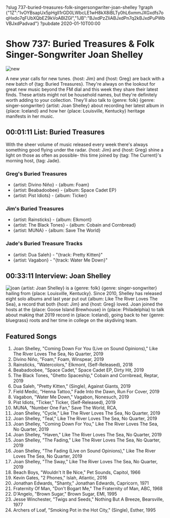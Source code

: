 ?slug 737-buried-treasures-folk-singersongwriter-joan-shelley
?graph {"1Z":"IvOYBsapUx5pHglI1rGD0LWbcLE1wH8kX8iBLTy0hL6xmmJXGxdfs7oqHxdo7qFUbXQbEZ9kVoABIZGl","1JB":"BJxdPzZIiABJxdPn7q2kBJxdPuPWbVBJxdPadvad"}
?pubdate 2020-01-10T00:00

# Show 737: Buried Treasures & Folk Singer-Songwriter Joan Shelley

![new](//static.soundopinions.org/images/2020/bt2020.jpg)

A new year calls for new tunes. {host: Jim} and {host: Greg} are back with a new batch of {tag: Buried Treasures}. They're always on the lookout for great new music beyond the FM dial and this week they share their latest finds. These artists might not be household names, but they're definitely worth adding to your collection. They'll also talk to {genre: folk} {genre: singer-songwriter} {artist: Joan Shelley} about recording her latest album in {place: Iceland} and how her {place: Louisville, Kentucky} heritage manifests in her music.

## 00:01:11 List: Buried Treasures
With the sheer volume of music released every week there's always something good flying under the radar. {host: Jim} and {host: Greg} shine a light on those as often as possible- this time joined by {tag: The Current}'s morning host, {tag: Jade}. 

### Greg's Buried Treasures
- {artist: Divino Niño} - {album: Foam}
- {artist: Beabadoobee} - {album: Space Cadet EP}
- {artist: Pist Idiots} - {album: Ticker}

### Jim's Buried Treasures
- {artist: Rainsticks} - {album: Elkmont}
- {artist: The Black Tones} - {album: Cobain and Cornbread}
- {artist: MUNA} - {album: Save The World}

### Jade's Buried Treasure Tracks
- {artist: Dua Saleh} - "{track: Pretty Kitten}" 
- {artist: Vagabon} - "{track: Water Me Down}"

## 00:33:11 Interview: Joan Shelley
![joan](//static.soundopinions.org/images/2020/joan.JPG)
{artist: Joan Shelley} is a {genre: folk} {genre: singer-songwriter} hailing from {place: Louisville, Kentucky}. Since 2010, Shelley has released eight solo albums and last year put out {album: Like The River Loves The Sea}, a record that both {host: Jim} and {host: Greg} loved. Joan joined the hosts at the {place: Goose Island Brewhouse} in {place: Philadelphia} to talk about making that 2019 record in {place: Iceland}, going back to her {genre: bluegrass} roots and her time in college on the skydiving team.



## Featured Songs
1. Joan Shelley, "Coming Down For You (Live on Sound Opinions)," Like The River Loves The Sea, No Quarter, 2019
1. Divino Niño, "Foam," Foam, Winspear, 2019
1. Rainsticks, "Watercolors," Elkmont, (Self-Released), 2018
1. Beabadoobee, "Space Cadet," Space Cadet EP, Dirty Hit, 2019
1. The Black Tones, "Ghetto Spaceship," Cobain and Cornbread, Reptar, 2019
1. Dua Saleh, "Pretty Kitten," (Single), Against Giants, 2019
1. Field Medic, "Henna Tattoo," Fade Into the Dawn, Run For Cover, 2019
1. Vagabon, "Water Me Down," Vagabon, Nonesuch, 2019
1. Pist Idiots, "Ticker," Ticker, (Self-Released), 2019
1. MUNA, "Number One Fan," Save The World, RCA, 
1. Joan Shelley, "Cycle," Like The River Loves The Sea, No Quarter, 2019
1. Joan Shelley, "Teal," Like The River Loves The Sea, No Quarter, 2019
1. Joan Shelley, "Coming Down For You," Like The River Loves The Sea, No Quarter, 2019
1. Joan Shelley, "Haven," Like The River Loves The Sea, No Quarter, 2019
1. Joan Shelley, "The Fading," Like The River Loves The Sea, No Quarter, 2019
1. Joan Shelley, "The Fading (Live on Sound Opinions)," Like The River Loves The Sea, No Quarter, 2019
1. Joan Shelley, "The Sway," Like The River Loves The Sea, No Quarter, 2019
1. Beach Boys, "Wouldn't It Be Nice," Pet Sounds, Capitol, 1966
1. Kevin Gates, "2 Phones," Islah, Atlantic, 2016
1. Jonathan Edwards, "Shanty," Jonathan Edwards, Capricorn, 1971
1. Fraternity Of Man, "Don't Bogart Me," The Fraternity of Man, ABC, 1968
1. D'Angelo, "Brown Sugar," Brown Sugar, EMI, 1995
1. Jesse Winchester, "Twigs and Seeds," Nothing But A Breeze, Bearsville, 1977
1. Archers of Loaf, "Smoking Pot in the Hot City," (Single), Esther, 1995

